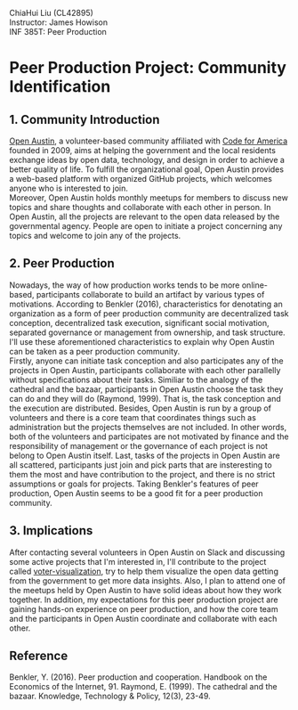 ChiaHui Liu (CL42895) <br>
Instructor: James Howison<br>
INF 385T: Peer Production<br>
# Peer Production Project: Community Identification
## 1. Community Introduction
[Open Austin](https://www.open-austin.org/), a volunteer-based community affiliated with [Code for America](https://www.codeforamerica.org/) founded in 2009, aims at helping the government and the local residents exchange ideas by open data, technology, and design in order to achieve a better quality of life. To fulfill the organizational goal, Open Austin provides a web-based platform with organized GitHub projects, which welcomes anyone who is interested to join.<br>
Moreover, Open Austin holds monthly meetups for members to discuss new topics and share thoughts and collaborate with each other in person. In Open Austin, all the projects are relevant to the open data released by the governmental agency. People are open to initiate a project concerning any topics and welcome to join any of the projects.

## 2. Peer Production
Nowadays, the way of how production works tends to be more online-based, participants collaborate to build an artifact by various types of motivations. According to Benkler (2016), characteristics for denotating an organization as a form of peer production community are decentralized task conception, decentralized task execution, significant social motivation, separated governance or management from ownership, and task structure. I'll use these aforementioned characteristics to explain why Open Austin can be taken as a peer production community.<br>
Firstly, anyone can initiate task conception and also participates any of the projects in Open Austin, participants collaborate with each other parallelly without specifications about their tasks. Similiar to the analogy of the cathedral and the bazaar, participants in Open Austin choose the task they can do and they will do (Raymond, 1999). That is, the task conception and the execution are distributed. Besides, Open Austin is run by a group of volunteers and there is a core team that coordinates things such as administration but the projects themselves are not included. In other words, both of the volunteers and participates are not motivated by finance and the responsibility of management or the governance of each project is not belong to Open Austin itself. Last, tasks of the projects in Open Austin are all scattered, participants just join and pick parts that are insteresting to them the most and have contribution to the project, and there is no strict assumptions or goals for projects. Taking Benkler's features of peer production, Open Austin seems to be a good fit for a peer production community. 

## 3. Implications
After contacting several volunteers in Open Austin on Slack and discussing some active projects that I'm interested in, I'll contribute to the project called [voter-visualization](https://github.com/Legitblock/voter-visualizations), try to help them visualize the open data getting from the government to get more data insights. Also, I plan to attend one of the meetups held by Open Austin to have solid ideas about how they work together. In addition, my expectations for this peer production project are gaining hands-on experience on peer production, and how the core team and the participants in Open Austin coordinate and collaborate with each other.

## Reference
Benkler, Y. (2016). Peer production and cooperation. Handbook on the Economics of the Internet, 91.
Raymond, E. (1999). The cathedral and the bazaar. Knowledge, Technology & Policy, 12(3), 23-49.
